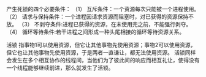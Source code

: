 产生死锁的四个必要条件：
  （1） 互斥条件：一个资源每次只能被一个进程使用。
  （2） 请求与保持条件：一个进程因请求资源而阻塞时，对已获得的资源保持不放。
  （3） 不剥夺条件:进程已获得的资源，在末使用完之前，不能强行剥夺。
  （4） 循环等待条件:若干进程之间形成一种头尾相接的循环等待资源关系。


活锁
指事物1可以使用资源，但它让其他事物先使用资源；事物2可以使用资源，但它也让其他事物先使用资源，于是两者一直谦让，都无法使用资源。
活锁同样会发生在多个相互协作的线程间，当他们为了彼此间的响应而相互礼让，使得没有一个线程能够继续前进，那么就发生了活锁。
